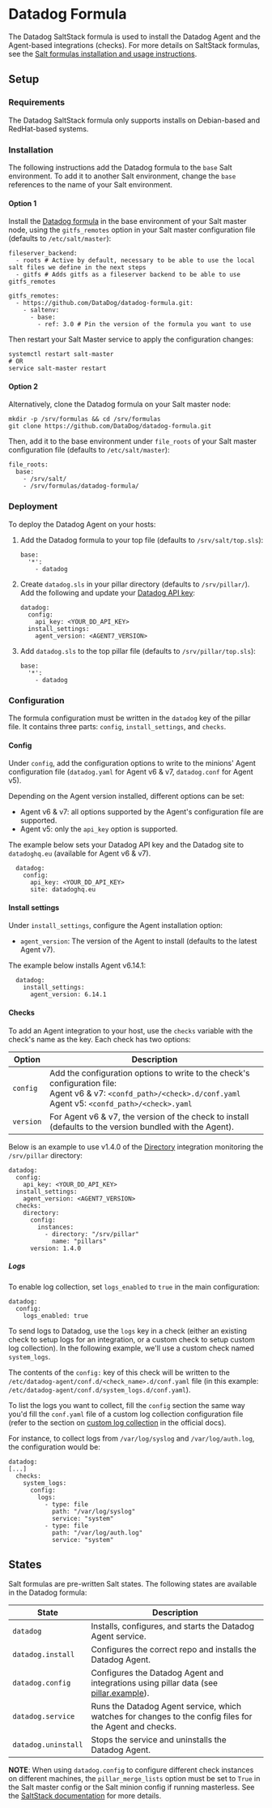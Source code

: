 # Datadog Formula

The Datadog SaltStack formula is used to install the Datadog Agent and the Agent-based integrations (checks). For more details on SaltStack formulas, see the [Salt formulas installation and usage instructions][1].

## Setup

### Requirements

The Datadog SaltStack formula only supports installs on Debian-based and RedHat-based systems.

### Installation

The following instructions add the Datadog formula to the `base` Salt environment. To add it to another Salt environment, change the `base` references to the name of your Salt environment.

#### Option 1

Install the [Datadog formula][6] in the base environment of your Salt master node, using the `gitfs_remotes` option in your Salt master configuration file (defaults to `/etc/salt/master`):

```text
fileserver_backend:
  - roots # Active by default, necessary to be able to use the local salt files we define in the next steps
  - gitfs # Adds gitfs as a fileserver backend to be able to use gitfs_remotes

gitfs_remotes:
  - https://github.com/DataDog/datadog-formula.git:
    - saltenv:
      - base:
        - ref: 3.0 # Pin the version of the formula you want to use
```

Then restart your Salt Master service to apply the configuration changes:

```shell
systemctl restart salt-master
# OR
service salt-master restart
```

#### Option 2

Alternatively, clone the Datadog formula on your Salt master node:

```shell
mkdir -p /srv/formulas && cd /srv/formulas
git clone https://github.com/DataDog/datadog-formula.git
```

Then, add it to the base environment under `file_roots` of your Salt master configuration file (defaults to `/etc/salt/master`):

```text
file_roots:
  base:
    - /srv/salt/
    - /srv/formulas/datadog-formula/
```

### Deployment

To deploy the Datadog Agent on your hosts:

1. Add the Datadog formula to your top file (defaults to `/srv/salt/top.sls`):

    ```text
    base:
      '*':
        - datadog
    ```

2. Create `datadog.sls` in your pillar directory (defaults to `/srv/pillar/`). Add the following and update your [Datadog API key][2]:

    ```
    datadog:
      config:
        api_key: <YOUR_DD_API_KEY>
      install_settings:
        agent_version: <AGENT7_VERSION>
    ```

3. Add `datadog.sls` to the top pillar file (defaults to `/srv/pillar/top.sls`):

    ```text
    base:
      '*':
        - datadog
    ```

### Configuration

The formula configuration must be written in the `datadog` key of the pillar file. It contains three parts: `config`, `install_settings`, and `checks`.

#### Config

Under `config`, add the configuration options to write to the minions' Agent configuration file (`datadog.yaml` for Agent v6 & v7, `datadog.conf` for Agent v5).

Depending on the Agent version installed, different options can be set:

- Agent v6 & v7: all options supported by the Agent's configuration file are supported.
- Agent v5: only the `api_key` option is supported.

The example below sets your Datadog API key and the Datadog site to `datadoghq.eu` (available for Agent v6 & v7).

```text
  datadog:
    config:
      api_key: <YOUR_DD_API_KEY>
      site: datadoghq.eu
```

#### Install settings

Under `install_settings`, configure the Agent installation option:

- `agent_version`: The version of the Agent to install (defaults to the latest Agent v7).

The example below installs Agent v6.14.1:

```text
  datadog:
    install_settings:
      agent_version: 6.14.1
```

#### Checks

To add an Agent integration to your host, use the `checks` variable with the check's name as the key. Each check has two options:

| Option    | Description                                                                                                                                                             |
|-----------|-------------------------------------------------------------------------------------------------------------------------------------------------------------------------|
| `config`  | Add the configuration options to write to the check's configuration file:<br>Agent v6 & v7: `<confd_path>/<check>.d/conf.yaml`<br>Agent v5: `<confd_path>/<check>.yaml` |
| `version` | For Agent v6 & v7, the version of the check to install (defaults to the version bundled with the Agent).                                                                |

Below is an example to use v1.4.0 of the [Directory][3] integration monitoring the `/srv/pillar` directory:

```text
datadog:
  config:
    api_key: <YOUR_DD_API_KEY>
  install_settings:
    agent_version: <AGENT7_VERSION>
  checks:
    directory:
      config:
        instances:
          - directory: "/srv/pillar"
            name: "pillars"
      version: 1.4.0
```

##### Logs

To enable log collection, set `logs_enabled` to `true` in the main configuration:
```text
datadog:
  config:
    logs_enabled: true
```

To send logs to Datadog, use the `logs` key in a check (either an existing check to setup logs for an integration, or a custom check to setup custom log collection). In the following example, we'll use a custom check named `system_logs`.

The contents of the `config:` key of this check will be written to the `/etc/datadog-agent/conf.d/<check_name>.d/conf.yaml` file (in this example: `/etc/datadog-agent/conf.d/system_logs.d/conf.yaml`).

To list the logs you want to collect, fill the `config` section the same way you'd fill the `conf.yaml` file of a custom log collection configuration file (refer to the section on [custom log collection](https://docs.datadoghq.com/agent/logs/?tab=tailfiles#custom-log-collection) in the official docs).

For instance, to collect logs from `/var/log/syslog` and `/var/log/auth.log`, the configuration would be:

```text
datadog:
[...]
  checks:
    system_logs:
      config:
        logs:
          - type: file
            path: "/var/log/syslog"
            service: "system"
          - type: file
            path: "/var/log/auth.log"
            service: "system"
```


## States

Salt formulas are pre-written Salt states. The following states are available in the Datadog formula:

| State               | Description                                                                                             |
|---------------------|---------------------------------------------------------------------------------------------------------|
| `datadog`           | Installs, configures, and starts the Datadog Agent service.                                             |
| `datadog.install`   | Configures the correct repo and installs the Datadog Agent.                                             |
| `datadog.config`    | Configures the Datadog Agent and integrations using pillar data (see [pillar.example][4]).              |
| `datadog.service`   | Runs the Datadog Agent service, which watches for changes to the config files for the Agent and checks. |
| `datadog.uninstall` | Stops the service and uninstalls the Datadog Agent.                                                     |

**NOTE**: When using `datadog.config` to configure different check instances on different machines, the `pillar_merge_lists` option must be set to `True` in the Salt master config or the Salt minion config if running masterless. See the [SaltStack documentation][5] for more details.

[1]: http://docs.saltstack.com/en/latest/topics/development/conventions/formulas.html
[2]: https://app.datadoghq.com/account/settings#api
[3]: https://docs.datadoghq.com/integrations/directory/
[4]: https://github.com/DataDog/datadog-formula/blob/master/pillar.example
[5]: https://docs.saltstack.com/en/latest/ref/configuration/master.html#pillar-merge-lists
[6]: https://github.com/DataDog/datadog-formula
